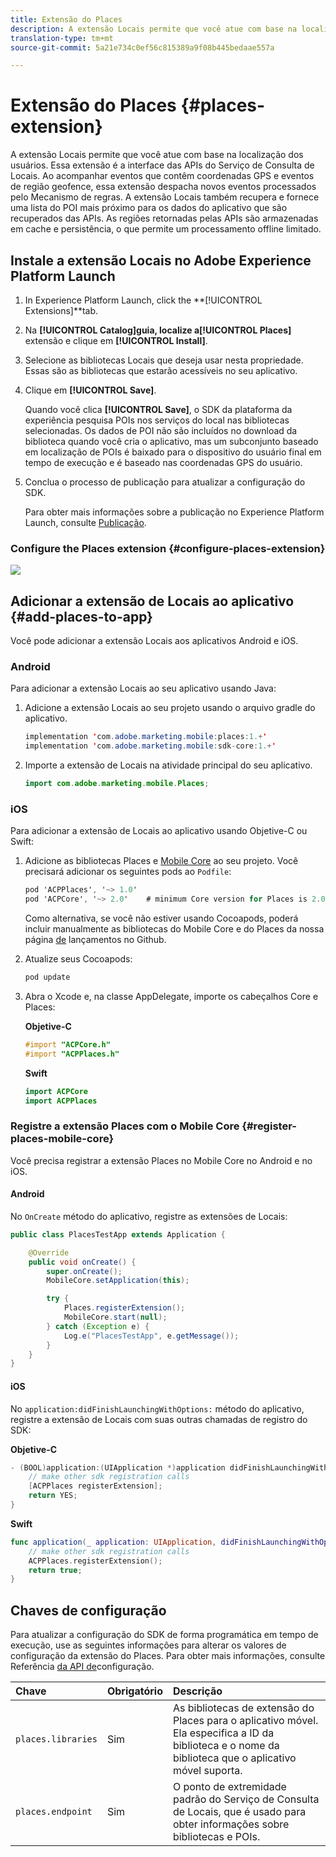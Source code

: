 ```yaml
---
title: Extensão do Places
description: A extensão Locais permite que você atue com base na localização dos usuários.
translation-type: tm+mt
source-git-commit: 5a21e734c0ef56c815389a9f08b445bedaae557a

---
```



# Extensão do Places {#places-extension}

A extensão Locais permite que você atue com base na localização dos usuários. Essa extensão é a interface das APIs do Serviço de Consulta de Locais. Ao acompanhar eventos que contêm coordenadas GPS e eventos de região geofence, essa extensão despacha novos eventos processados pelo Mecanismo de regras. A extensão Locais também recupera e fornece uma lista do POI mais próximo para os dados do aplicativo que são recuperados das APIs. As regiões retornadas pelas APIs são armazenadas em cache e persistência, o que permite um processamento offline limitado.

## Instale a extensão Locais no Adobe Experience Platform Launch

1. In Experience Platform Launch, click the **[!UICONTROL Extensions]**tab.
1. Na **[!UICONTROL Catalog]**guia, localize a**[!UICONTROL Places]** extensão e clique em **[!UICONTROL Install]**.
1. Selecione as bibliotecas Locais que deseja usar nesta propriedade. Essas são as bibliotecas que estarão acessíveis no seu aplicativo.
1. Clique em **[!UICONTROL Save]**.

   Quando você clica **[!UICONTROL Save]**, o SDK da plataforma da experiência pesquisa POIs nos serviços do local nas bibliotecas selecionadas. Os dados de POI não são incluídos no download da biblioteca quando você cria o aplicativo, mas um subconjunto baseado em localização de POIs é baixado para o dispositivo do usuário final em tempo de execução e é baseado nas coordenadas GPS do usuário.

1. Conclua o processo de publicação para atualizar a configuração do SDK.

   Para obter mais informações sobre a publicação no Experience Platform Launch, consulte [Publicação](https://docs.adobe.com/content/help/en/launch/using/reference/publish/overview.html).

### Configure the Places extension {#configure-places-extension}

![](//help/assets/places-extension.png)

## Adicionar a extensão de Locais ao aplicativo {#add-places-to-app}

Você pode adicionar a extensão Locais aos aplicativos Android e iOS.

### Android

Para adicionar a extensão Locais ao seu aplicativo usando Java:

1. Adicione a extensão Locais ao seu projeto usando o arquivo gradle do aplicativo.

   ```java
   implementation 'com.adobe.marketing.mobile:places:1.+'
   implementation 'com.adobe.marketing.mobile:sdk-core:1.+'
   ```

1. Importe a extensão de Locais na atividade principal do seu aplicativo.

   ```java
   import com.adobe.marketing.mobile.Places;
   ```


### iOS

Para adicionar a extensão de Locais ao aplicativo usando Objetive-C ou Swift:

1. Adicione as bibliotecas Places e [Mobile Core](https://aep-sdks.gitbook.io/docs/using-mobile-extensions/mobile-core) ao seu projeto. Você precisará adicionar os seguintes pods ao `Podfile`:

   ```objective-c
   pod 'ACPPlaces', '~> 1.0'
   pod 'ACPCore', '~> 2.0'    # minimum Core version for Places is 2.0.3
   ```

   Como alternativa, se você não estiver usando Cocoapods, poderá incluir manualmente as bibliotecas do Mobile Core e do Places da nossa página [de](https://github.com/Adobe-Marketing-Cloud/acp-sdks/releases/) lançamentos no Github.

1. Atualize seus Cocoapods:

   ```objective-c
   pod update
   ```

1. Abra o Xcode e, na classe AppDelegate, importe os cabeçalhos Core e Places:

   **Objetive-C**

   ```objective-c
   #import "ACPCore.h"
   #import "ACPPlaces.h"
   ```

   **Swift**

   ```swift
   import ACPCore
   import ACPPlaces
   ```

### Registre a extensão Places com o Mobile Core {#register-places-mobile-core}

Você precisa registrar a extensão Places no Mobile Core no Android e no iOS.

#### Android

No `OnCreate` método do aplicativo, registre as extensões de Locais:

```java
public class PlacesTestApp extends Application {

    @Override
    public void onCreate() {
        super.onCreate();
        MobileCore.setApplication(this);

        try {
            Places.registerExtension();
            MobileCore.start(null);
        } catch (Exception e) {
            Log.e("PlacesTestApp", e.getMessage());
        }
    }
}
```

#### iOS

No `application:didFinishLaunchingWithOptions:` método do aplicativo, registre a extensão de Locais com suas outras chamadas de registro do SDK:

**Objetive-C**

```objective-c
- (BOOL)application:(UIApplication *)application didFinishLaunchingWithOptions:(NSDictionary *)launchOptions {
    // make other sdk registration calls
    [ACPPlaces registerExtension];    
    return YES;
}
```

**Swift**

```swift
func application(_ application: UIApplication, didFinishLaunchingWithOptions launchOptions: [UIApplication.LaunchOptionsKey: Any]?) -> Bool {
    // make other sdk registration calls
    ACPPlaces.registerExtension();
    return true;
}
```

## Chaves de configuração

Para atualizar a configuração do SDK de forma programática em tempo de execução, use as seguintes informações para alterar os valores de configuração da extensão do Places. Para obter mais informações, consulte Referência [da API de](https://aep-sdks.gitbook.io/docs/using-mobile-extensions/mobile-core/configuration/configuration-api-reference)configuração.

| Chave | Obrigatório | Descrição |
| :--- | :--- | :--- |
| `places.libraries` | Sim | As bibliotecas de extensão do Places para o aplicativo móvel. Ela especifica a ID da biblioteca e o nome da biblioteca que o aplicativo móvel suporta. |
| `places.endpoint` | Sim | O ponto de extremidade padrão do Serviço de Consulta de Locais, que é usado para obter informações sobre bibliotecas e POIs. |

